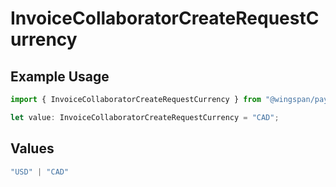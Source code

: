 # InvoiceCollaboratorCreateRequestCurrency

## Example Usage

```typescript
import { InvoiceCollaboratorCreateRequestCurrency } from "@wingspan/payments/sdk/models/shared";

let value: InvoiceCollaboratorCreateRequestCurrency = "CAD";
```

## Values

```typescript
"USD" | "CAD"
```